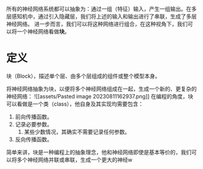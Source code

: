 所有的神经网络系统都可以抽象为：通过一组（特征）输入，产生一组输出。在多层感知机中，通过引入隐藏层，我们将上述的输入和输出进行了串联，生成了多层神经网络。
进一步而言，我们可以将这种网络进行组合，在这种视角下，我们可以将一个神经网络看做**块**。
# 定义
块（Block），描述单个层、由多个层组成的组件或整个模型本身。

将神经网络抽象为块，以便将多个神经网络组成在一起，生成一个新的、更复杂的神经网络：
![[assets/Pasted image 20230811162937.png]]
在编程的角度，块可以看做是一个类（class），他自身及其实现均需要包含：
1. 前向传播函数。
2. 记录必要参数。
	1. 某些少数情况，其确实不需要记录任何参数。
3. 反向传播函数。

简单来讲，块是一种编程上的抽象理念，他和神经网络即使是基本等价的，我们可以将多个神经网络并联或串联，生成一个更大的神经w